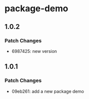 # package-demo

## 1.0.2

### Patch Changes

- 6987425: new version

## 1.0.1

### Patch Changes

- 09eb261: add a new package demo
